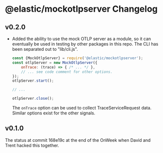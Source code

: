 # @elastic/mockotlpserver Changelog

## v0.2.0

- Added the ability to use the mock OTLP server as a module, so it can
  eventually be used in testing by other packages in this repo. The CLI
  has been separated out to "lib/cli.js".

    ```js
    const {MockOtlpServer} = require('@elastic/mockotlpserver');
    const otlpServer = new MockOtlpServer({
        onTrace: (trace) => { /* ... */ },
        // ... see code comment for other options.
    });
    otlpServer.start();

    // ...

    otlpServer.close();
    ```

    The `onTrace` option can be used to collect TraceServiceRequest
    data. Similar options exist for the other signals.

## v0.1.0

The status at commit 168e19c at the end of the OnWeek when David and
Trent hacked this together.
